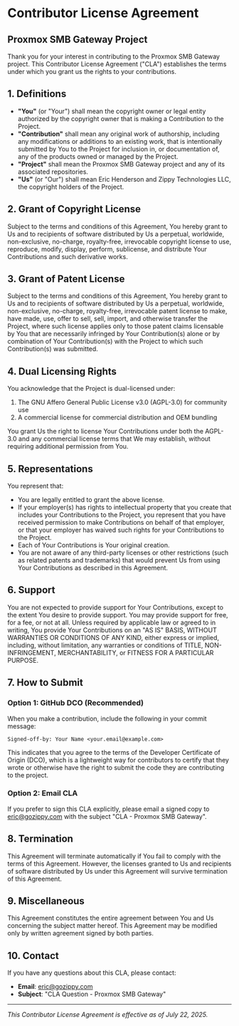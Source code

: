 # Contributor License Agreement

## Proxmox SMB Gateway Project

Thank you for your interest in contributing to the Proxmox SMB Gateway project. This Contributor License Agreement ("CLA") establishes the terms under which you grant us the rights to your contributions.

## 1. Definitions

- **"You"** (or "Your") shall mean the copyright owner or legal entity authorized by the copyright owner that is making a Contribution to the Project.
- **"Contribution"** shall mean any original work of authorship, including any modifications or additions to an existing work, that is intentionally submitted by You to the Project for inclusion in, or documentation of, any of the products owned or managed by the Project.
- **"Project"** shall mean the Proxmox SMB Gateway project and any of its associated repositories.
- **"Us"** (or "Our") shall mean Eric Henderson and Zippy Technologies LLC, the copyright holders of the Project.

## 2. Grant of Copyright License

Subject to the terms and conditions of this Agreement, You hereby grant to Us and to recipients of software distributed by Us a perpetual, worldwide, non-exclusive, no-charge, royalty-free, irrevocable copyright license to use, reproduce, modify, display, perform, sublicense, and distribute Your Contributions and such derivative works.

## 3. Grant of Patent License

Subject to the terms and conditions of this Agreement, You hereby grant to Us and to recipients of software distributed by Us a perpetual, worldwide, non-exclusive, no-charge, royalty-free, irrevocable patent license to make, have made, use, offer to sell, sell, import, and otherwise transfer the Project, where such license applies only to those patent claims licensable by You that are necessarily infringed by Your Contribution(s) alone or by combination of Your Contribution(s) with the Project to which such Contribution(s) was submitted.

## 4. Dual Licensing Rights

You acknowledge that the Project is dual-licensed under:
1. The GNU Affero General Public License v3.0 (AGPL-3.0) for community use
2. A commercial license for commercial distribution and OEM bundling

You grant Us the right to license Your Contributions under both the AGPL-3.0 and any commercial license terms that We may establish, without requiring additional permission from You.

## 5. Representations

You represent that:
- You are legally entitled to grant the above license.
- If your employer(s) has rights to intellectual property that you create that includes your Contributions to the Project, you represent that you have received permission to make Contributions on behalf of that employer, or that your employer has waived such rights for your Contributions to the Project.
- Each of Your Contributions is Your original creation.
- You are not aware of any third-party licenses or other restrictions (such as related patents and trademarks) that would prevent Us from using Your Contributions as described in this Agreement.

## 6. Support

You are not expected to provide support for Your Contributions, except to the extent You desire to provide support. You may provide support for free, for a fee, or not at all. Unless required by applicable law or agreed to in writing, You provide Your Contributions on an "AS IS" BASIS, WITHOUT WARRANTIES OR CONDITIONS OF ANY KIND, either express or implied, including, without limitation, any warranties or conditions of TITLE, NON-INFRINGEMENT, MERCHANTABILITY, or FITNESS FOR A PARTICULAR PURPOSE.

## 7. How to Submit

### Option 1: GitHub DCO (Recommended)

When you make a contribution, include the following in your commit message:

```
Signed-off-by: Your Name <your.email@example.com>
```

This indicates that you agree to the terms of the Developer Certificate of Origin (DCO), which is a lightweight way for contributors to certify that they wrote or otherwise have the right to submit the code they are contributing to the project.

### Option 2: Email CLA

If you prefer to sign this CLA explicitly, please email a signed copy to eric@gozippy.com with the subject "CLA - Proxmox SMB Gateway".

## 8. Termination

This Agreement will terminate automatically if You fail to comply with the terms of this Agreement. However, the licenses granted to Us and recipients of software distributed by Us under this Agreement will survive termination of this Agreement.

## 9. Miscellaneous

This Agreement constitutes the entire agreement between You and Us concerning the subject matter hereof. This Agreement may be modified only by written agreement signed by both parties.

## 10. Contact

If you have any questions about this CLA, please contact:
- **Email**: eric@gozippy.com
- **Subject**: "CLA Question - Proxmox SMB Gateway"

---

*This Contributor License Agreement is effective as of July 22, 2025.* 